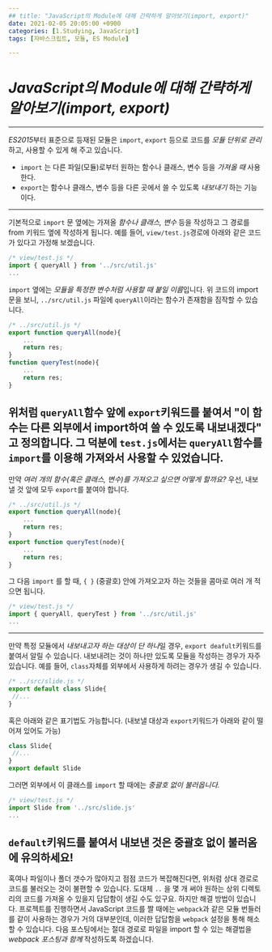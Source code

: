 ```yaml
---
## title: "JavaScript의 Module에 대해 간략하게 알아보기(import, export)"
date: 2021-02-05 20:05:00 +0900
categories: [1.Studying, JavaScript]
tags: [자바스크립트, 모듈, ES Module]

---
```

# *JavaScript의 Module에 대해 간략하게 알아보기(import, export)*

---

*ES2015*부터 표준으로 등재된 모듈은 `import`, `export` 등으로 코드를 *모듈 단위로 관리*하고, 사용할 수 있게 해 주고 있습니다.
* `import` 는 다른 파일(모듈)로부터 원하는 함수나 클래스, 변수 등을 *가져올 때* 사용한다.
* `export`는 함수나 클래스, 변수 등을 다른 곳에서 쓸 수 있도록 *내보내기* 하는 기능이다.
---

기본적으로 `import` 문 옆에는 가져올 *함수나 클래스, 변수* 등을 작성하고 그 경로를 from 키워드 옆에 작성하게 됩니다. 예를 들어, `view/test.js`경로에 아래와 같은 코드가 있다고 가정해 보겠습니다.
```javascript
/* view/test.js */
import { queryAll } from '../src/util.js'
...
```

 `import` 옆에는 *모듈을 특정한 변수처럼 사용할 때 붙일 이름*입니다. 위 코드의 import문을 보니, `../src/util.js` 파일에 `queryAll`이라는 함수가 존재함을 짐작할 수 있습니다.
```javascript
/* ../src/util.js */
export function queryAll(node){
	...
	return res;
}
function queryTest(node){
	...
	return res;
}
```
위처럼  `queryAll`함수 앞에 `export`키워드를 붙여서 "이 함수는 다른 외부에서 import하여 쓸 수 있도록 내보내겠다" 고 정의합니다. 그 덕분에 `test.js`에서는 `queryAll`함수를 `import`를 이용해 가져와서 사용할 수 있었습니다.
---

만약 *여러 개의 함수(혹은 클래스, 변수)를 가져오고 싶으면 어떻게 할까요?* 우선, 내보낼 것 앞에 모두 `export`를 붙여야 합니다.
```javascript
/* ../src/util.js */
export function queryAll(node){
	...
	return res;
}
export function queryTest(node){
	...
	return res;
}
```
그 다음 `import` 를 할 때, `{ }` (중괄호) 안에 가져오고자 하는 것들을 콤마로 여러 개 적으면 됩니다.
```javascript
/* view/test.js */
import { queryAll, queryTest } from '../src/util.js'
...
```

---
만약 특정 모듈에서 *내보내고자 하는 대상이 단 하나*일 경우, `export deafult`키워드를 붙여서 알릴 수 있습니다. 내보내려는 것이 하나만 있도록 모듈을 작성하는 경우가 자주 있습니다. 예를 들어,  `class`자체를 외부에서 사용하게 하려는 경우가 생길 수 있습니다.
```javascript
/* ../src/slide.js */
export default class Slide{
 //...
}
```
혹은 아래와 같은 표기법도 가능합니다. (내보낼 대상과 `export`키워드가 아래와 같이 떨어져 있어도 가능)
```javascript
class Slide{
 //...
}
export default Slide
```
그러면 외부에서 이 클래스를 `import` 할 때에는 *중괄호 없이 불러옵니다.*
```javascript
/* view/test.js */
import Slide from '../src/slide.js'
...
```
`default`키워드를 붙여서 내보낸 것은 중괄호 없이 불러옴에 유의하세요!
---
혹여나 파일이나 폴더 갯수가 많아지고 점점 코드가 복잡해진다면, 위처럼 상대 경로로 코드를 불러오는 것이 불편할 수 있습니다. 도대체 `..` 을 몇 개 써야 원하는 상위 디렉토리의 코드를 가져올 수 있을지 답답함이 생길 수도 있구요. 하지만 해결 방법이 있습니다.
프로젝트를 진행하면서 JavaScript 코드를 짤 때에는 `webpack`과 같은 모듈 번들러를 같이 사용하는 경우가 거의 대부분인데, 이러한 답답함을 `webpack` 설정을 통해 해소할 수 있습니다.
다음 포스팅에서는 절대 경로로 파일을 import 할 수 있는 해결법을 *webpack 포스팅과 함께* 작성하도록 하겠습니다.

